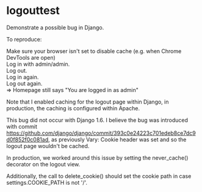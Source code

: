 # logouttest
Demonstrate a possible bug in Django.

To reproduce:

Make sure your browser isn't set to disable cache (e.g. when Chrome DevTools are open)<br>
Log in with admin/admin.<br>
Log out.<br>
Log in again.<br>
Log out again.<br>
=> Homepage still says "You are logged in as admin"

Note that I enabled caching for the logout page within Django, in production, the caching is configured within Apache.

This bug did not occur with Django 1.6. I believe the bug was introduced with commit https://github.com/django/django/commit/393c0e24223c701edeb8ce7dc9d0f852f0c081ad,
as previously Vary: Cookie header was set and so the logout page wouldn't be cached.

In production, we worked around this issue by setting the never_cache() decorator on the logout view.

Additionally, the call to delete_cookie() should set the cookie path in case settings.COOKIE_PATH is not '/'.
